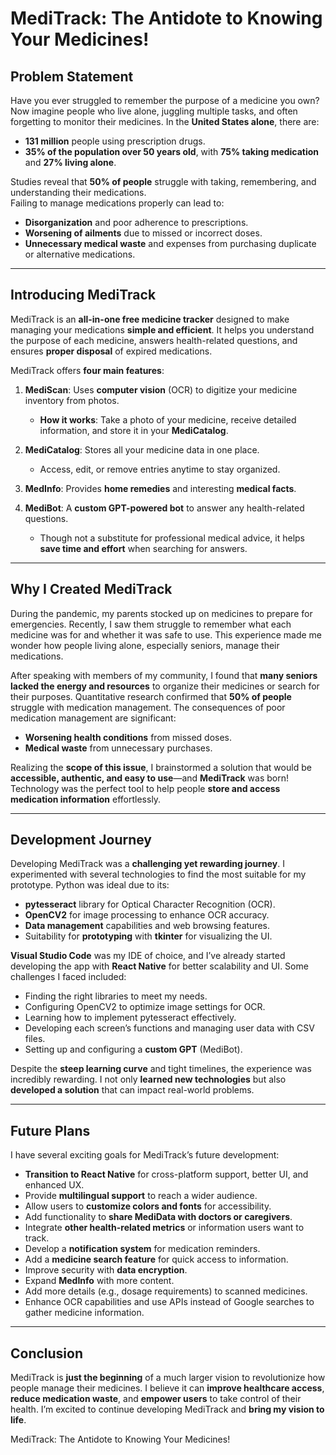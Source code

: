 # MediTrack: The Antidote to Knowing Your Medicines!

## Problem Statement

Have you ever struggled to remember the purpose of a medicine you own? Now imagine people who live alone, juggling multiple tasks, and often forgetting to monitor their medicines. In the **United States alone**, there are:

- **131 million** people using prescription drugs.  
- **35% of the population over 50 years old**, with **75% taking medication** and **27% living alone**.  

Studies reveal that **50% of people** struggle with taking, remembering, and understanding their medications.  
Failing to manage medications properly can lead to:
- **Disorganization** and poor adherence to prescriptions.  
- **Worsening of ailments** due to missed or incorrect doses.  
- **Unnecessary medical waste** and expenses from purchasing duplicate or alternative medications.  

---

## Introducing MediTrack

MediTrack is an **all-in-one free medicine tracker** designed to make managing your medications **simple and efficient**. It helps you understand the purpose of each medicine, answers health-related questions, and ensures **proper disposal** of expired medications.  

MediTrack offers **four main features**:

1. **MediScan**: Uses **computer vision** (OCR) to digitize your medicine inventory from photos.  
   - **How it works**: Take a photo of your medicine, receive detailed information, and store it in your **MediCatalog**.  

2. **MediCatalog**: Stores all your medicine data in one place.  
   - Access, edit, or remove entries anytime to stay organized.  

3. **MedInfo**: Provides **home remedies** and interesting **medical facts**.  

4. **MediBot**: A **custom GPT-powered bot** to answer any health-related questions.  
   - Though not a substitute for professional medical advice, it helps **save time and effort** when searching for answers.

---

## Why I Created MediTrack

During the pandemic, my parents stocked up on medicines to prepare for emergencies. Recently, I saw them struggle to remember what each medicine was for and whether it was safe to use. This experience made me wonder how people living alone, especially seniors, manage their medications.  

After speaking with members of my community, I found that **many seniors lacked the energy and resources** to organize their medicines or search for their purposes. Quantitative research confirmed that **50% of people** struggle with medication management. The consequences of poor medication management are significant:  
- **Worsening health conditions** from missed doses.  
- **Medical waste** from unnecessary purchases.

Realizing the **scope of this issue**, I brainstormed a solution that would be **accessible, authentic, and easy to use**—and **MediTrack** was born! Technology was the perfect tool to help people **store and access medication information** effortlessly.

---

## Development Journey

Developing MediTrack was a **challenging yet rewarding journey**. I experimented with several technologies to find the most suitable for my prototype. Python was ideal due to its:
- **pytesseract** library for Optical Character Recognition (OCR).
- **OpenCV2** for image processing to enhance OCR accuracy.
- **Data management** capabilities and web browsing features.
- Suitability for **prototyping** with **tkinter** for visualizing the UI.

**Visual Studio Code** was my IDE of choice, and I’ve already started developing the app with **React Native** for better scalability and UI. Some challenges I faced included:
- Finding the right libraries to meet my needs.  
- Configuring OpenCV2 to optimize image settings for OCR.  
- Learning how to implement pytesseract effectively.  
- Developing each screen’s functions and managing user data with CSV files.  
- Setting up and configuring a **custom GPT** (MediBot).  

Despite the **steep learning curve** and tight timelines, the experience was incredibly rewarding. I not only **learned new technologies** but also **developed a solution** that can impact real-world problems.

---

## Future Plans

I have several exciting goals for MediTrack’s future development:

- **Transition to React Native** for cross-platform support, better UI, and enhanced UX.
- Provide **multilingual support** to reach a wider audience.
- Allow users to **customize colors and fonts** for accessibility.
- Add functionality to **share MediData with doctors or caregivers**.
- Integrate **other health-related metrics** or information users want to track.
- Develop a **notification system** for medication reminders.
- Add a **medicine search feature** for quick access to information.
- Improve security with **data encryption**.
- Expand **MedInfo** with more content.
- Add more details (e.g., dosage requirements) to scanned medicines.
- Enhance OCR capabilities and use APIs instead of Google searches to gather medicine information.

---

## Conclusion

MediTrack is **just the beginning** of a much larger vision to revolutionize how people manage their medicines. I believe it can **improve healthcare access**, **reduce medication waste**, and **empower users** to take control of their health. I’m excited to continue developing MediTrack and **bring my vision to life**.

MediTrack: The Antidote to Knowing Your Medicines!
